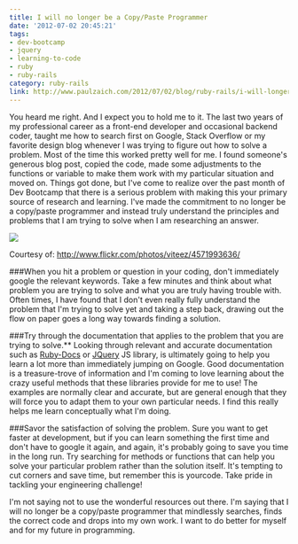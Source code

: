 ```yaml
---
title: I will no longer be a Copy/Paste Programmer
date: '2012-07-02 20:45:21'
tags:
- dev-bootcamp
- jquery
- learning-to-code
- ruby
- ruby-rails
category: ruby-rails
link: http://www.paulzaich.com/2012/07/02/blog/ruby-rails/i-will-longer-copypaste-programmer/
---
```


You heard me right. And I expect you to hold me to it. The last two years of my professional career as a front-end developer and occasional backend coder, taught me how to search first on Google, Stack Overflow or my favorite design blog whenever I was trying to figure out how to solve a problem. Most of the time this worked pretty well for me. I found someone's generous blog post, copied the code, made some adjustments to the functions or variable to make them work with my particular situation and moved on. Things got done, but I've come to realize over the past month of Dev Bootcamp that there is a serious problem with making this your primary source of research and learning. I've made the commitment to no longer be a copy/paste programmer and instead truly understand the principles and problems that I am trying to solve when I am researching an answer.

![](https://c1.staticflickr.com/5/4003/4571993636_f2239f355e_o.jpg)

Courtesy of: http://www.flickr.com/photos/viteez/4571993636/


###When you hit a problem or question in your coding, don't immediately google the relevant keywords.
Take a few minutes and think about what problem you are trying to solve and what you are truly having trouble with. Often times, I have found that I don't even really fully understand the problem that I'm trying to solve yet and taking a step back, drawing out the flow on paper goes a long way towards finding a solution.


###Try through the documentation that applies to the problem that you are trying to solve.**
 Looking through relevant and accurate documentation such as
[Ruby-Docs](http://ruby-doc.org/core-1.9.3/) or
[JQuery](http://docs.jquery.com/Main_Page) JS library, is ultimately going to help you learn a lot more than immediately jumping on Google. Good documentation is a treasure-trove of information and I'm coming to love learning about the crazy useful methods that these libraries provide for me to use! The examples are normally clear and accurate, but are general enough that they will force you to adapt them to your own particular needs. I find this really helps me learn conceptually what I'm doing.


###Savor the satisfaction of solving the problem.
Sure you want to get faster at development, but if you can learn something the first time and don't have to google it again, and again, it's probably going to save you time in the long run. Try searching for methods or functions that can help you solve your particular problem rather than the solution itself. It's tempting to cut corners and save time, but remember this is
yourcode. Take pride in tackling your engineering challenge!

I'm not saying not to use the wonderful resources out there. I'm saying that I will no longer be a copy/paste programmer that mindlessly searches, finds the correct code and drops into my own work. I want to do better for myself and for my future in programming.
